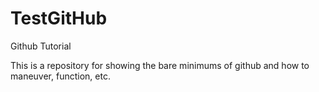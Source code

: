 # TestGitHub
Github Tutorial

This is a repository for showing the bare minimums of github and how to maneuver, function, etc.

